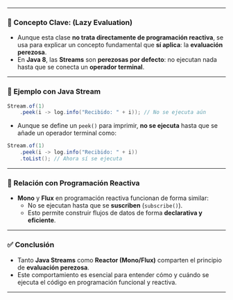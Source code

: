 
---
### 🧠 Concepto Clave: **(Lazy Evaluation)**

- Aunque esta clase **no trata directamente de programación reactiva**, se usa para explicar un concepto fundamental que **sí aplica**: la **evaluación perezosa**.
- En **Java 8**, las **Streams** son **perezosas por defecto**: no ejecutan nada hasta que se conecta un **operador terminal**.

---

### 🧪 Ejemplo con Java Stream

```java
Stream.of(1)
    .peek(i -> log.info("Recibido: " + i)); // No se ejecuta aún
```

- Aunque se define un `peek()` para imprimir, **no se ejecuta** hasta que se añade un operador terminal como:

```java
Stream.of(1)
    .peek(i -> log.info("Recibido: " + i))
    .toList(); // Ahora sí se ejecuta
```

---

### 🔄 Relación con Programación Reactiva

- **Mono** y **Flux** en programación reactiva funcionan de forma similar:
    - No se ejecutan hasta que se **suscriben** (`subscribe()`).
    - Esto permite construir flujos de datos de forma **declarativa y eficiente**.

---

### ✅ Conclusión

- Tanto **Java Streams** como **Reactor (Mono/Flux)** comparten el principio de **evaluación perezosa**.
- Este comportamiento es esencial para entender cómo y cuándo se ejecuta el código en programación funcional y reactiva.

---